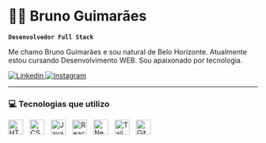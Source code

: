 # 👨‍💻 Bruno Guimarães

**`Desenvolvedor Full Stack`**

Me chamo Bruno Guimarães e sou natural de Belo Horizonte. Atualmente estou cursando Desenvolvimento WEB. Sou apaixonado por tecnologia.

<p align="left">
        <a href="https://www.linkedin.com/in/bruno-guimar%C3%A3es-421b724a/">
        <img 
            alt="Linkedin" 
            title="Linkedin" 
            src="https://custom-icon-badges.demolab.com/badge/LinkedIn-0A66C2?style=for-the-badge&logo=linkedin&logoColor=white)](https://www.linkedin.com/in/seuusuario/"
        />
    </a>
    <a href="https://www.instagram.com/dev_bg">
        <img 
            alt="Instagram" 
            title="Instagram bg dev" 
            src="https://custom-icon-badges.demolab.com/badge/Instagram-E4405F?style=for-the-badge&logo=instagram&logoColor=white)](https://www.instagram.com/bg_dev/"
        />
    </a>
</p>

---

### 💻 Tecnologias que utilizo

<img 
    align="left" 
    alt="HTML"
    title="HTML" 
    width="30px" 
    style="padding-right: 10px;" 
    src="https://cdn.jsdelivr.net/gh/devicons/devicon@latest/icons/html5/html5-original.svg" 
/>
<img 
    align="left" 
    alt="CSS" 
    title="CSS"
    width="30px" 
    style="padding-right: 10px;" 
    src="https://cdn.jsdelivr.net/gh/devicons/devicon@latest/icons/css3/css3-original.svg" 
/>
<img 
    align="left" 
    alt="JavaScript" 
    title="JavaScript"
    width="30px" 
    style="padding-right: 10px;" 
    src="https://cdn.jsdelivr.net/gh/devicons/devicon@latest/icons/javascript/javascript-original.svg" 
/>
<img 
    align="left" 
    alt="React"
    title="React" 
    width="30px" 
    style="padding-right: 10px;" 
    src="https://cdn.jsdelivr.net/gh/devicons/devicon@latest/icons/react/react-original.svg" 
/>
<img 
    align="left" 
    alt="Next.js" 
    title="Next.js"
    width="30px" 
    style="padding-right: 10px;" 
    src="https://cdn.jsdelivr.net/gh/devicons/devicon@latest/icons/nextjs/nextjs-original.svg" 
/>
<img 
    align="left" 
    alt="Tailwind" 
    title="Tailwind"
    width="30px" 
    style="padding-right: 10px;" 
    src="https://cdn.jsdelivr.net/gh/devicons/devicon@latest/icons/tailwindcss/tailwindcss-original.svg" 
/>
<img 
    align="left" 
    alt="Git" 
    title="Git"
    width="30px" 
    style="padding-right: 10px;" 
    src="https://cdn.jsdelivr.net/gh/devicons/devicon@latest/icons/git/git-original.svg" 
/>

<br/>
<br/>

